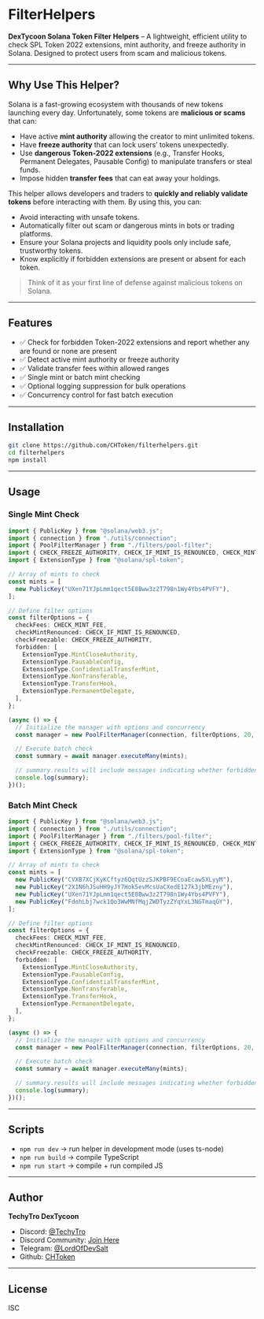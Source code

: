 # FilterHelpers

**DexTycoon Solana Token Filter Helpers** – A lightweight, efficient utility to check SPL Token 2022 extensions, mint authority, and freeze authority in Solana. Designed to protect users from scam and malicious tokens.

---

## Why Use This Helper?

Solana is a fast-growing ecosystem with thousands of new tokens launching every day. Unfortunately, some tokens are **malicious or scams** that can:

- Have active **mint authority** allowing the creator to mint unlimited tokens.
- Have **freeze authority** that can lock users’ tokens unexpectedly.
- Use **dangerous Token-2022 extensions** (e.g., Transfer Hooks, Permanent Delegates, Pausable Config) to manipulate transfers or steal funds.
- Impose hidden **transfer fees** that can eat away your holdings.

This helper allows developers and traders to **quickly and reliably validate tokens** before interacting with them. By using this, you can:

- Avoid interacting with unsafe tokens.
- Automatically filter out scam or dangerous mints in bots or trading platforms.
- Ensure your Solana projects and liquidity pools only include safe, trustworthy tokens.
- Know explicitly if forbidden extensions are present or absent for each token.

> Think of it as your first line of defense against malicious tokens on Solana.

---

## Features

- ✅ Check for forbidden Token-2022 extensions and report whether any are found or none are present
- ✅ Detect active mint authority or freeze authority
- ✅ Validate transfer fees within allowed ranges
- ✅ Single mint or batch mint checking
- ✅ Optional logging suppression for bulk operations
- ✅ Concurrency control for fast batch execution

---

## Installation

```bash
git clone https://github.com/CHToken/filterhelpers.git
cd filterhelpers
npm install
````

---

## Usage

### Single Mint Check

```ts
import { PublicKey } from "@solana/web3.js";
import { connection } from "./utils/connection";
import { PoolFilterManager } from "./filters/pool-filter";
import { CHECK_FREEZE_AUTHORITY, CHECK_IF_MINT_IS_RENOUNCED, CHECK_MINT_FEE, ENABLE_FAST_MODE } from "./utils";
import { ExtensionType } from "@solana/spl-token";

// Array of mints to check
const mints = [
  new PublicKey("UXen71YJpLmm1qect5E8Bww3z2T798n1Wy4Ybs4PVFY"),
];

// Define filter options
const filterOptions = {
  checkFees: CHECK_MINT_FEE,
  checkMintRenounced: CHECK_IF_MINT_IS_RENOUNCED,
  checkFreezable: CHECK_FREEZE_AUTHORITY,
  forbidden: [
    ExtensionType.MintCloseAuthority,
    ExtensionType.PausableConfig,
    ExtensionType.ConfidentialTransferMint,
    ExtensionType.NonTransferable,
    ExtensionType.TransferHook,
    ExtensionType.PermanentDelegate,
  ],
};

(async () => {
  // Initialize the manager with options and concurrency
  const manager = new PoolFilterManager(connection, filterOptions, 20, ENABLE_FAST_MODE);

  // Execute batch check
  const summary = await manager.executeMany(mints);

  // summary.results will include messages indicating whether forbidden extensions are found or none are present
  console.log(summary);
})();
```

### Batch Mint Check

```ts
import { PublicKey } from "@solana/web3.js";
import { connection } from "./utils/connection";
import { PoolFilterManager } from "./filters/pool-filter";
import { CHECK_FREEZE_AUTHORITY, CHECK_IF_MINT_IS_RENOUNCED, CHECK_MINT_FEE, ENABLE_FAST_MODE } from "./utils";
import { ExtensionType } from "@solana/spl-token";

// Array of mints to check
const mints = [
  new PublicKey("CVXB7XCjKyKCftyz6QqtUzzSJKPBF9ECoaEcaw5XLyyM"),
  new PublicKey("2X1N6hJSuHH9yJY7Hok5evMcsUaCXedE127k3jbMEzny"),
  new PublicKey("UXen71YJpLmm1qect5E8Bww3z2T798n1Wy4Ybs4PVFY"),
  new PublicKey("FdohLbj7wck1Qo3WwMNfMqjZWDTyzZYqYxL3NGTmaqGY"),
];

// Define filter options
const filterOptions = {
  checkFees: CHECK_MINT_FEE,
  checkMintRenounced: CHECK_IF_MINT_IS_RENOUNCED,
  checkFreezable: CHECK_FREEZE_AUTHORITY,
  forbidden: [
    ExtensionType.MintCloseAuthority,
    ExtensionType.PausableConfig,
    ExtensionType.ConfidentialTransferMint,
    ExtensionType.NonTransferable,
    ExtensionType.TransferHook,
    ExtensionType.PermanentDelegate,
  ],
};

(async () => {
  // Initialize the manager with options and concurrency
  const manager = new PoolFilterManager(connection, filterOptions, 20, ENABLE_FAST_MODE);

  // Execute batch check
  const summary = await manager.executeMany(mints);

  // summary.results will include messages indicating whether forbidden extensions are found or none are present
  console.log(summary);
})();
```

---

## Scripts

* `npm run dev` → run helper in development mode (uses ts-node)
* `npm run build` → compile TypeScript
* `npm run start` → compile + run compiled JS

---

## Author

**TechyTro DexTycoon**

* Discord: [@TechyTro](https://discord.com/users/techytro)
* Discord Community: [Join Here](https://discord.gg/zxhKAhn2cT)
* Telegram: [@LordOfDevSalt](https://t.me/lordofdevsalt)
* Github: [CHToken](https://github.com/CHToken)

---

## License

ISC
